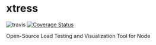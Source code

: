 # xtress
![travis](https://travis-ci.com/Snape-City/extress.svg?branch=master)
[![Coverage Status](https://coveralls.io/repos/github/Snape-City/extress/badge.svg?branch=master)](https://coveralls.io/github/Snape-City/extress?branch=master)

Open-Source Load Testing and Visualization Tool for Node
